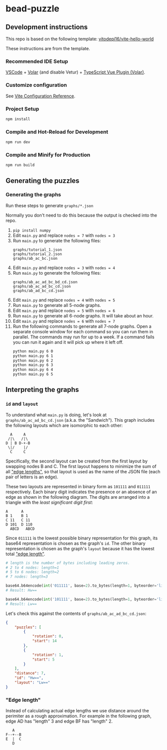 # bead-puzzle

## Development instructions
This repo is based on the following template: [vitodepi16/vite-hello-world](https://github.com/vitodepi16/vite-hello-world)

These instructions are from the template.

### Recommended IDE Setup

[VSCode](https://code.visualstudio.com/) + [Volar](https://marketplace.visualstudio.com/items?itemName=johnsoncodehk.volar) (and disable Vetur) + [TypeScript Vue Plugin (Volar)](https://marketplace.visualstudio.com/items?itemName=johnsoncodehk.vscode-typescript-vue-plugin).

### Customize configuration

See [Vite Configuration Reference](https://vitejs.dev/config/).

### Project Setup

```sh
npm install
```

### Compile and Hot-Reload for Development

```sh
npm run dev
```

### Compile and Minify for Production

```sh
npm run build
```

## Generating the puzzles

### Generating the graphs
Run these steps to generate `graphs/*.json`

Normally you don't need to do this because the output is checked into the repo.

1. `pip install numpy`
1. Edit `main.py` and replace `nodes = 7` with `nodes = 3`
1. Run `main.py` to generate the following files:
    ```
    graphs/tutorial_1.json
    graphs/tutorial_2.json
    graphs/ab_ac_bc.json
    ```
1. Edit `main.py` and replace `nodes = 3` with `nodes = 4`
1. Run `main.py` to generate the following files:
    ```
    graphs/ab_ac_ad_bc_bd_cd.json
    graphs/ab_ac_ad_bc_cd.json
    graphs/ab_ad_bc_cd.json
    ```
1. Edit `main.py` and replace `nodes = 4` with `nodes = 5`
1. Run `main.py` to generate all 5-node graphs.
1. Edit `main.py` and replace `nodes = 5` with `nodes = 6`
1. Run `main.py` to generate all 6-node graphs. It will take about an hour.
1. Edit `main.py` and replace `nodes = 6` with `nodes = 7`
1. Run the following commands to generate all 7-node graphs. Open a separate console window for each command so you can run them in parallel. The commands may run for up to a week. If a command fails you can run it again and it will pick up where it left off.
    ```bash
    python main.py 6 0
    python main.py 6 1
    python main.py 6 2
    python main.py 6 3
    python main.py 6 4
    python main.py 6 5
    ```

## Interpreting the graphs

### `id` and `layout`

To understand what `main.py` is doing, let's look at `graphs/ab_ac_ad_bc_cd.json` (a.k.a. the "Sandwich"). This graph includes the following layouts which are isomorphic to each other:
```
  A     A
 /|\   /|\
D | B D-+-B
 \|/    |/
  C     C
```
Specifically, the second layout can be created from the first layout by swapping nodes B and C. The first layout happens to minimize the sum of all ["edge lengths"](#edge-length), so that layout is used as the name of the JSON file (each pair of letters is an edge).

These two layouts are represented in binary form as `101111` and `011111` respectively. Each binary digit indicates the presence or an absence of an edge as shown in the following diagram. The digits are arranged into a triangle with the *least significant digit first*:
```
A      A
B 1    B 1
C 11   C 11
D 101  D 110
  ABCD   ABCD
```

Since `011111` is the lowest possible binary representation for this graph, its base64 representation is chosen as the graph's `id`. The other binary representation is chosen as the graph's `layout` because it has the lowest total ["edge length"](#edge-length).
```python
# length is the number of bytes including leading zeros.
# 2 to 4 nodes: length=1
# 5 to 6 nodes: length=2
# 7 nodes: length=3

base64.b64encode(int('011111', base=2).to_bytes(length=1, byteorder='little'))
# Result: Hw==

base64.b64encode(int('101111', base=2).to_bytes(length=1, byteorder='little'))
# Result: Lw==
```
Let's check this against the contents of `graphs/ab_ac_ad_bc_cd.json`:
```json
{
    "puzzles": [
        {
            "rotation": 0,
            "start": 14
        },
        {
            "rotation": 1,
            "start": 5
        }
    ],
    "distance": 7,
    "id": "Hw==",
    "layout": "Lw=="
}
```
### "Edge length"
Instead of calculating actual edge lengths we use distance around the perimiter as a rough approximation. For example in the following graph, edge AD has "length" 3 and edge BF has "length" 2.
```
   A
F--+--B
E  |  C
   D
```
